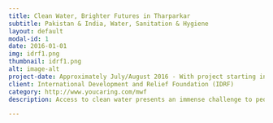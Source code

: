 ```yaml
---
title: Clean Water, Brighter Futures in Tharparkar
subtitle: Pakistan & India, Water, Sanitation & Hygiene
layout: default
modal-id: 1
date: 2016-01-01
img: idrf1.png
thumbnail: idrf1.png
alt: image-alt
project-date: Approximately July/August 2016 - With project starting in early 2017 if successfully funded with your dua's and donations Inshallah.
client: International Development and Relief Foundation (IDRF)
category: http://www.youcaring.com/mwf
description: Access to clean water presents an immense challenge to people living in the district of Tharparkar (both in Pakistan and India). District Tharparkar is one of the most water insecure regions in the countries and the area has been facing drought for more than five years. Families often lack sufficient water to drink, bathe, cook, grow crops, feed animals, and do laundry. Sadly, women and girls are most affected by lack of clean water and sanitation; Girls are taken out of school to help with getting daily potable water from areas located many kilometers away. With your duas and donations we can help create hand pump wells in these villages, create full sanitation systems (which includes latrines) as well as training for maintenance of the systems and general hygiene. Its time for you to get involved and help.

---
```


